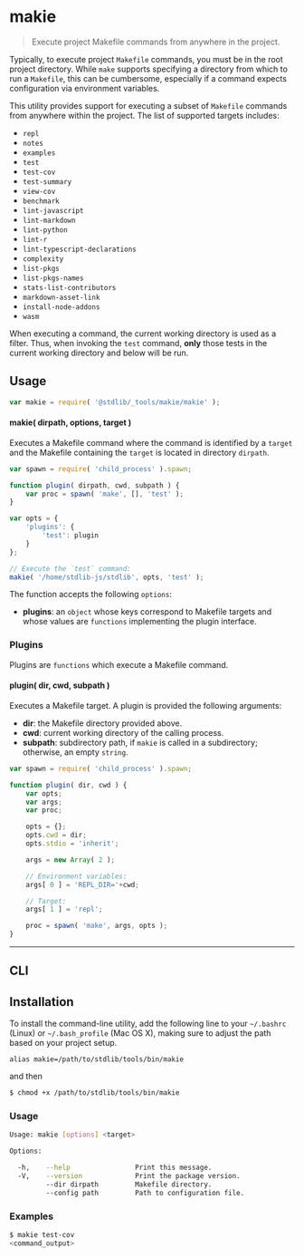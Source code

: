 <!--

@license Apache-2.0

Copyright (c) 2018 The Stdlib Authors.

Licensed under the Apache License, Version 2.0 (the "License");
you may not use this file except in compliance with the License.
You may obtain a copy of the License at

   http://www.apache.org/licenses/LICENSE-2.0

Unless required by applicable law or agreed to in writing, software
distributed under the License is distributed on an "AS IS" BASIS,
WITHOUT WARRANTIES OR CONDITIONS OF ANY KIND, either express or implied.
See the License for the specific language governing permissions and
limitations under the License.

-->

# makie

> Execute project Makefile commands from anywhere in the project.

<section class="intro">

Typically, to execute project `Makefile` commands, you must be in the root project directory. While `make` supports specifying a directory from which to run a `Makefile`, this can be cumbersome, especially if a command expects configuration via environment variables.

This utility provides support for executing a subset of `Makefile` commands from anywhere within the project. The list of supported targets includes:

-   `repl`
-   `notes`
-   `examples`
-   `test`
-   `test-cov`
-   `test-summary`
-   `view-cov`
-   `benchmark`
-   `lint-javascript`
-   `lint-markdown`
-   `lint-python`
-   `lint-r`
-   `lint-typescript-declarations`
-   `complexity`
-   `list-pkgs`
-   `list-pkgs-names`
-   `stats-list-contributors`
-   `markdown-asset-link`
-   `install-node-addons`
-   `wasm`

When executing a command, the current working directory is used as a filter. Thus, when invoking the `test` command, **only** those tests in the current working directory and below will be run.

</section>

<!-- /.intro -->

<section class="usage">

## Usage

```javascript
var makie = require( '@stdlib/_tools/makie/makie' );
```

#### makie( dirpath, options, target )

Executes a Makefile command where the command is identified by a `target` and the Makefile containing the `target` is located in directory `dirpath`.

```javascript
var spawn = require( 'child_process' ).spawn;

function plugin( dirpath, cwd, subpath ) {
    var proc = spawn( 'make', [], 'test' );
}

var opts = {
    'plugins': {
        'test': plugin
    }
};

// Execute the `test` command:
makie( '/home/stdlib-js/stdlib', opts, 'test' );
```

The function accepts the following `options`:

-   **plugins**: an `object` whose keys correspond to Makefile targets and whose values are `functions` implementing the plugin interface.

### Plugins

Plugins are `functions` which execute a Makefile command.

#### plugin( dir, cwd, subpath )

Executes a Makefile target. A plugin is provided the following arguments:

-   **dir**: the Makefile directory provided above.
-   **cwd**: current working directory of the calling process.
-   **subpath**: subdirectory path, if `makie` is called in a subdirectory; otherwise, an empty `string`.

```javascript
var spawn = require( 'child_process' ).spawn;

function plugin( dir, cwd ) {
    var opts;
    var args;
    var proc;

    opts = {};
    opts.cwd = dir;
    opts.stdio = 'inherit';

    args = new Array( 2 );

    // Environment variables:
    args[ 0 ] = 'REPL_DIR='+cwd;

    // Target:
    args[ 1 ] = 'repl';

    proc = spawn( 'make', args, opts );
}
```

</section>

<!-- /.usage -->

* * *

<section class="cli">

## CLI

<!-- <installation> -->

## Installation

To install the command-line utility, add the following line to your `~/.bashrc` (Linux) or `~/.bash_profile` (Mac OS X), making sure to adjust the path based on your project setup.

```text
alias makie=/path/to/stdlib/tools/bin/makie
```

and then

```bash
$ chmod +x /path/to/stdlib/tools/bin/makie
```

<!-- </installation> -->

<section class="usage">

### Usage

```bash
Usage: makie [options] <target>

Options:

  -h,    --help                Print this message.
  -V,    --version             Print the package version.
         --dir dirpath         Makefile directory.
         --config path         Path to configuration file.
```

</section>

<!-- /.usage -->

<section class="examples">

### Examples

```bash
$ makie test-cov
<command_output>
```

</section>

<!-- /.examples -->

</section>

<!-- /.cli -->

<section class="links">

</section>

<!-- /.links -->
